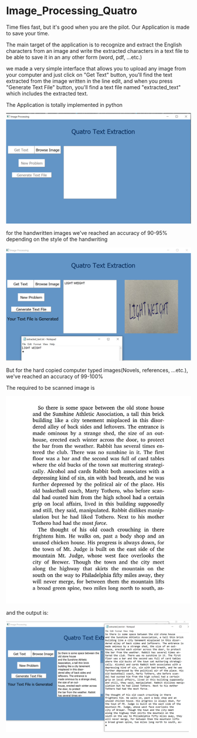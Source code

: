 # Image_Processing_Quatro

Time flies fast, but it's good when you are the pilot.
Our Application is made to save your time.

The main target of the application is to recognize and extract the English characters from an image and write the extracted characters in a text file to be able to save it in an any other form (word, pdf, ...etc.)

we made a very simple interface that allows you to upload any image from your computer and just click on "Get Text" button, you'll find the text extracted from the image written in the line edit, and when you press "Generate Text File" button, you'll find a text file named "extracted_text" which includes the extracted text.

The Application is totally implemented in python

![](screenshots/1.png)

for the handwritten images we've reached an accuracy of 90-95% depending on the style of the handwriting

![](screenshots/lightweight.png)

But for the hard copied computer typed images(Novels, references, ...etc.), we've reached an accuracy of 99-100%

The required to be scanned image is

![](Examples/english2.jpg)

and the output is:

![](screenshots/english2out.png)


